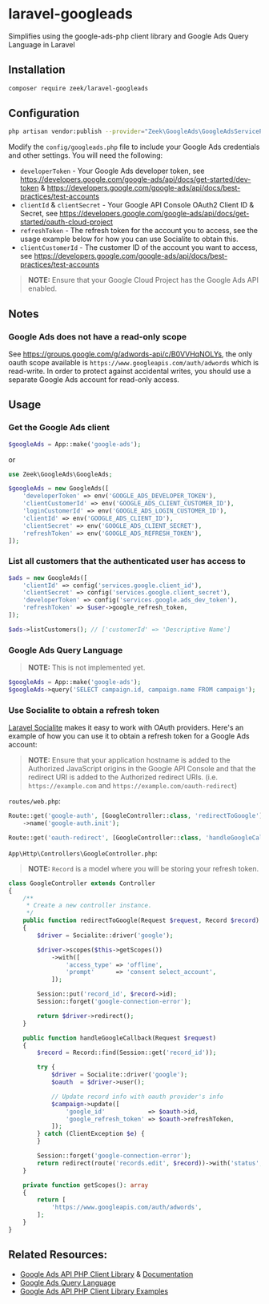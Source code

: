 # laravel-googleads
Simplifies using the google-ads-php client library and Google Ads Query Language in Laravel

## Installation
```bash
composer require zeek/laravel-googleads
```

## Configuration
```bash
php artisan vendor:publish --provider="Zeek\GoogleAds\GoogleAdsServiceProvider"
```

Modify the `config/googleads.php` file to include your Google Ads credentials and other settings. You will need the following:

- `developerToken` - Your Google Ads developer token, see https://developers.google.com/google-ads/api/docs/get-started/dev-token & https://developers.google.com/google-ads/api/docs/best-practices/test-accounts
- `clientId` & `clientSecret` - Your Google API Console OAuth2 Client ID & Secret, see https://developers.google.com/google-ads/api/docs/get-started/oauth-cloud-project
- `refreshToken` - The refresh token for the account you to access, see the usage example below for how you can use Socialite to obtain this.
- `clientCustomerId` - The customer ID of the account you want to access, see https://developers.google.com/google-ads/api/docs/best-practices/test-accounts

>**NOTE:** Ensure that your Google Cloud Project has the Google Ads API enabled.

## Notes

### Google Ads does not have a read-only scope

See https://groups.google.com/g/adwords-api/c/B0VVHqNOLYs, the only oauth scope available is `https://www.googleapis.com/auth/adwords` which is read-write. In order to protect against accidental writes, you should use a separate Google Ads account for read-only access.

## Usage

### Get the Google Ads client
```php
$googleAds = App::make('google-ads');
```

or

```php
use Zeek\GoogleAds\GoogleAds;

$googleAds = new GoogleAds([
    'developerToken' => env('GOOGLE_ADS_DEVELOPER_TOKEN'),
    'clientCustomerId' => env('GOOGLE_ADS_CLIENT_CUSTOMER_ID'),
    'loginCustomerId' => env('GOOGLE_ADS_LOGIN_CUSTOMER_ID'),
    'clientId' => env('GOOGLE_ADS_CLIENT_ID'),
    'clientSecret' => env('GOOGLE_ADS_CLIENT_SECRET'),
    'refreshToken' => env('GOOGLE_ADS_REFRESH_TOKEN'),
]);
```

### List all customers that the authenticated user has access to

```php
$ads = new GoogleAds([
    'clientId' => config('services.google.client_id'),
    'clientSecret' => config('services.google.client_secret'),
    'developerToken' => config('services.google.ads_dev_token'),
    'refreshToken' => $user->google_refresh_token,
]);

$ads->listCustomers(); // ['customerId' => 'Descriptive Name']
```

### Google Ads Query Language

>**NOTE:** This is not implemented yet.

```php
$googleAds = App::make('google-ads');
$googleAds->query('SELECT campaign.id, campaign.name FROM campaign');
```

### Use Socialite to obtain a refresh token

[Laravel Socialite](https://laravel.com/docs/10.x/socialite) makes it easy to work with OAuth providers. Here's an example of how you can use it to obtain a refresh token for a Google Ads account:

>**NOTE:** Ensure that your application hostname is added to the Authorized JavaScript origins in the Google API Console and that the redirect URI is added to the Authorized redirect URIs. (i.e. `https://example.com` and `https://example.com/oauth-redirect`)

`routes/web.php`:

```php
Route::get('google-auth', [GoogleController::class, 'redirectToGoogle'])
    ->name('google-auth.init');

Route::get('oauth-redirect', [GoogleController::class, 'handleGoogleCallback']);
```

`App\Http\Controllers\GoogleController.php`:

>**NOTE:** `Record` is a model where you will be storing your refresh token.

```php
class GoogleController extends Controller
{
    /**
     * Create a new controller instance.
     */
    public function redirectToGoogle(Request $request, Record $record)
    {
        $driver = Socialite::driver('google');

        $driver->scopes($this->getScopes())
            ->with([
                'access_type' => 'offline',
                'prompt'      => 'consent select_account',
            ]);

        Session::put('record_id', $record->id);
        Session::forget('google-connection-error');

        return $driver->redirect();
    }

    public function handleGoogleCallback(Request $request)
    {
        $record = Record::find(Session::get('record_id'));

        try {
            $driver = Socialite::driver('google');
            $oauth  = $driver->user();

            // Update record info with oauth provider's info
            $campaign->update([
                'google_id'            => $oauth->id,
                'google_refresh_token' => $oauth->refreshToken,
            ]);
        } catch (ClientException $e) {
        }

        Session::forget('google-connection-error');
        return redirect(route('records.edit', $record))->with('status', 'Select your Google Ads customer account.');
    }

    private function getScopes(): array
    {
        return [
            'https://www.googleapis.com/auth/adwords',
        ];
    }
}
```

## Related Resources:

- [Google Ads API PHP Client Library](https://github.com/googleads/google-ads-php) & [Documentation](https://developers.google.com/google-ads/api/docs/client-libs/php)
- [Google Ads Query Language](https://developers.google.com/google-ads/api/docs/query/overview)
- [Google Ads API PHP Client Library Examples](https://github.com/googleads/google-ads-php/tree/main/examples)
